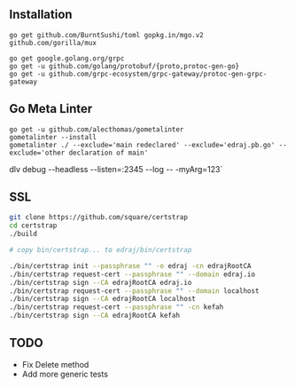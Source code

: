 ## Installation
`go get github.com/BurntSushi/toml gopkg.in/mgo.v2 github.com/gorilla/mux`

```
go get google.golang.org/grpc
go get -u github.com/golang/protobuf/{proto,protoc-gen-go}
go get -u github.com/grpc-ecosystem/grpc-gateway/protoc-gen-grpc-gateway
```

## Go Meta Linter
```
go get -u github.com/alecthomas/gometalinter
gometalinter --install
gometalinter ./ --exclude='main redeclared' --exclude='edraj.pb.go' --exclude='other declaration of main'
```


dlv debug --headless --listen=:2345 --log -- -myArg=123`

## SSL

```bash
git clone https://github.com/square/certstrap
cd certstrap
./build

# copy bin/certstrap... to edraj/bin/certstrap

./bin/certstrap init --passphrase "" -o edraj -cn edrajRootCA
./bin/certstrap request-cert --passphrase "" --domain edraj.io
./bin/certstrap sign --CA edrajRootCA edraj.io
./bin/certstrap request-cert --passphrase "" --domain localhost
./bin/certstrap sign --CA edrajRootCA localhost
./bin/certstrap request-cert --passphrase "" -cn kefah
./bin/certstrap sign --CA edrajRootCA kefah

```

## TODO
+ Fix Delete method
+ Add more generic tests

